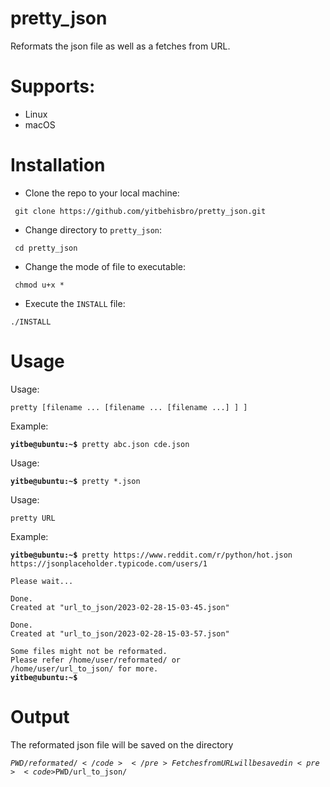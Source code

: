 # pretty_json
Reformats the json file as well as a fetches from URL.

# Supports:
- Linux
- macOS

# Installation
- Clone the repo to your local machine:
<pre><code> git clone https://github.com/yitbehisbro/pretty_json.git </code></pre>
- Change directory to <code>pretty_json</code>:
<pre><code> cd pretty_json</code></pre>
- Change the mode of file to executable:
<pre><code> chmod u+x *</code></pre>
- Execute the <code>INSTALL</code> file:
<pre><code>./INSTALL</code></pre>

# Usage
Usage:    
<pre><code>pretty [filename ... [filename ... [filename ...] ] ]</code></pre>
Example:    
 <pre><code><b>yitbe@ubuntu:~$</b> pretty abc.json cde.json</code></pre>
Usage:
<pre><code><b>yitbe@ubuntu:~$</b> pretty *.json </code></pre>
Usage:
<pre><code>pretty URL </code></pre>
Example:
<pre><code><b>yitbe@ubuntu:~$</b> pretty https://www.reddit.com/r/python/hot.json https://jsonplaceholder.typicode.com/users/1

Please wait...

Done.
Created at "url_to_json/2023-02-28-15-03-45.json"

Done.
Created at "url_to_json/2023-02-28-15-03-57.json"

Some files might not be reformated.
Please refer /home/user/reformated/ or
/home/user/url_to_json/ for more.
<b>yitbe@ubuntu:~$</b>
</code></pre>
# Output
The reformated json file will be saved on the directory <pre><code>$PWD/reformated/</code></pre>
Fetches from URL will be saved in <pre><code>$PWD/url_to_json/</code></pre>
